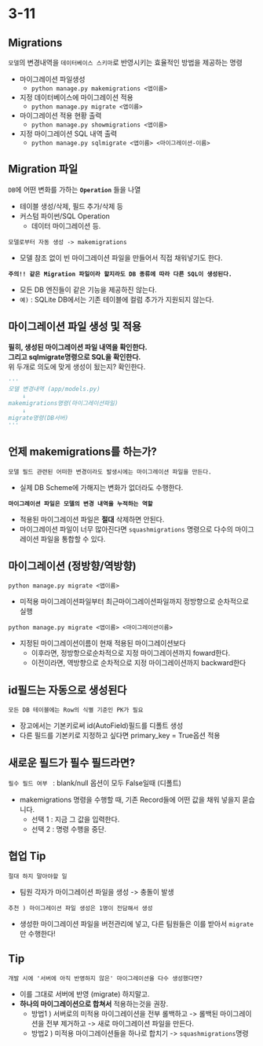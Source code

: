 # 3-11

## Migrations

`모델`의 변경내역을 `데이터베이스 스키마`로 반영시키는 효율적인 방법을 제공하는 명령  

- 마이그레이션 파일생성
  - `python manage.py makemigrations <앱이름>`
- 지정 데이터베이스에 마이그레이션 적용
  - `python manage.py migrate <앱이름>`
- 마이그레이션 적용 현황 출력
  - `python manage.py showmigrations <앱이름>`
- 지정 마이그레이션 SQL 내역 출력
  - `python manage.py sqlmigrate <앱이름> <마이그레이션-이름>`

## Migration 파일

`DB`에 어떤 변화를 가하는 **`Operation`** 들을 나열

- 테이블 생성/삭제, 필드 추가/삭제 등
- 커스텀 파이썬/SQL Operation
  - 데이터 마이그레이션 등.

`모델로부터 자동 생성 -> makemigrations`

- 모델 참조 없이 빈 마이그레이션 파일을 만들어서 직접 채워넣기도 한다.

**`주의!! 같은 Migration 파일이라 할지라도 DB 종류에 따라 다른 SQL이 생성된다. `**  

- 모든 DB 엔진들이 같은 기능을 제공하진 않는다.
- `예)` : SQLite DB에서는 기존 테이블에 컬럼 추가가 지원되지 않는다.

## 마이그레이션 파일 생성 및 적용

**필히, 생성된 마이그레이션 파일 내역을 확인한다.**  
**그리고 sqlmigrate명령으로 SQL을 확인한다.**  
위 두개로 의도에 맞게 생성이 됬는지? 확인한다.

```Python
'''
모델 변경내역 (app/models.py)
    ↓
makemigrations명령(마이그레이션파일)
    ↓
migrate명령(DB서버)
'''
```

## 언제 makemigrations를 하는가?

`모델 필드 관련된 어떠한 변경이라도 발생시에는 마이그레이션 파일을 만든다.`  

- 실제 DB Scheme에 가해지는 변화가 없더라도 수행한다.

**`마이그레이션 파일은 모델의 변경 내역을 누적하는 역할`**  

- 적용된 마이그레이션 파일은 **절대** 삭제하면 안된다.
- 마이그레이션 파일이 너무 많아진다면 `squashmigrations` 명령으로 다수의 마이그레이션 파일을 통합할 수 있다.  

## 마이그레이션 (정방향/역방향)

`python manage.py migrate <앱이름>`

- 미적용 마이그레이션파일부터 최근마이그레이션파일까지 정방향으로 순차적으로 실행

`python manage.py migrate <앱이름> <마이그레이션이름>`

- 지정된 마이그레이션이름이 현재 적용된 마이그레이션보다
  - 이후라면, 정방항으로순차적으로 지정 마이그레이션까지 foward한다.
  - 이전이라면, 역방향으로 순차적으로 지정 마이그레이션까지 backward한다

 ## id필드는 자동으로 생성된다

 `모든 DB 테이블에는 Row의 식별 기준인 PK가 필요`
  
  - 장고에서는 기본키로써 id(AutoField)필드를 디폴트 생성
  - 다른 필드를 기본키로 지정하고 싶다면 primary_key = True옵션 적용

## 새로운 필드가 필수 필드라면?

`필수 필드 여부 ` : blank/null 옵션이 모두 False일때 (디폴트)

- makemigrations 명령을 수행할 때, 기존 Record들에 어떤 값을 채워 넣을지 묻습니다.
  - 선택 1 : 지금 그 값을 입력한다.
  - 선택 2 : 명령 수행을 중단.

## 협업 Tip

`절대 하지 말아야할 일`

- 팀원 각자가 마이그레이션 파일을 생성 -> 충돌이 발생

`추천 ) 마이그레이션 파일 생성은 1명이 전담해서 생성`

- 생성한 마이그레이션 파일을 버전관리에 넣고, 다른 팀원들은 이를 받아서 `migrate`만 수행한다!

## Tip

`개발 시에 '서버에 아직 반영하지 않은' 마이그레이션을 다수 생성했다면?`

- 이를 그대로 서버에 반영 (migrate) 하지말고.
- **하나의 마이그레이션으로 합쳐서** 적용하는것을 권장.
  - 방법1 ) 서버로의 미적용 마이그레이션을 전부 롤백하고 -> 롤백된 마이그레이션을 전부 제거하고 -> 새로 마이그레이션 파일을 만든다.
  - 방법2 ) 미적용 마이그레이션들을 하나로 합치기 -> `squashmigrations`명령